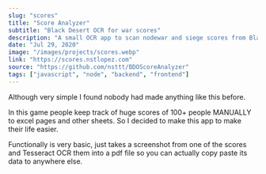 ```yaml
---
slug: "scores"
title: "Score Analyzer"
subtitle: "Black Desert OCR for war scores"
description: "A small OCR app to scan nodewar and siege scores from Black Desert Online and transpile them to pdf for easy access and tracking. Made with Tesseract.js"
date: "Jul 29, 2020"
image: "/images/projects/scores.webp"
link: "https://scores.nstlopez.com"
source: "https://github.com/nsttt/BDOScoreAnalyzer"
tags: ["javascript", "node", "backend", "frontend"]
---
```


Although very simple I found nobody had made anything like this before.

In this game people keep track of huge scores of 100+ people MANUALLY to excel pages and other sheets. So I decided to make this app to make their life easier.

Functionally is very basic, just takes a screenshot from one of the scores and Tesseract OCR them into a pdf file so you can actually copy paste its data to anywhere else.

